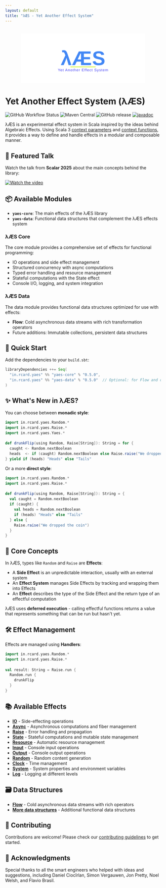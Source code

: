 ```yaml
---
layout: default
title: "λÆS - Yet Another Effect System"
---
```


<div style="text-align: center; margin: 2rem 0;">
  <img src="logo.svg" alt="λÆS - Yet Another Effect System" style="max-width: 600px; height: auto;">
</div>

# Yet Another Effect System (λÆS)

![GitHub Workflow Status](https://img.shields.io/github/actions/workflow/status/rcardin/yaes/scala.yml?branch=main)
![Maven Central](https://img.shields.io/maven-central/v/in.rcard.yaes/yaes-core_3)
![GitHub release](https://img.shields.io/github/v/release/rcardin/yaes)
[![javadoc](https://javadoc.io/badge2/in.rcard.yaes/yaes-core_3/javadoc.svg)](https://javadoc.io/doc/in.rcard.yaes/yaes-core_3)

λÆS is an experimental effect system in Scala inspired by the ideas behind Algebraic Effects. Using Scala 3 [context parameters](https://docs.scala-lang.org/scala3/reference/contextual/using-clauses.html) and [context functions](https://docs.scala-lang.org/scala3/reference/contextual/context-functions.html), it provides a way to define and handle effects in a modular and composable manner.

## 🎥 Featured Talk

Watch the talk from **Scalar 2025** about the main concepts behind the library:

[![Watch the video](https://img.youtube.com/vi/TXUxCsPpZp0/maxresdefault.jpg)](https://youtu.be/TXUxCsPpZp0)

## 📦 Available Modules

- **`yaes-core`**: The main effects of the λÆS library
- **`yaes-data`**: Functional data structures that complement the λÆS effects system

### λÆS Core
The core module provides a comprehensive set of effects for functional programming:
- IO operations and side effect management
- Structured concurrency with async computations
- Typed error handling and resource management
- Stateful computations with the State effect
- Console I/O, logging, and system integration

### λÆS Data
The data module provides functional data structures optimized for use with effects:
- **Flow**: Cold asynchronous data streams with rich transformation operators
- Future additions: Immutable collections, persistent data structures

## 🚀 Quick Start

Add the dependencies to your `build.sbt`:

```scala
libraryDependencies ++= Seq(
  "in.rcard.yaes" %% "yaes-core" % "0.5.0",
  "in.rcard.yaes" %% "yaes-data" % "0.5.0"  // Optional: for Flow and other data structures
)
```

## ✨ What's New in λÆS?

You can choose between **monadic style**:

```scala
import in.rcard.yaes.Random.*
import in.rcard.yaes.Raise.*
import in.rcard.yaes.Yaes.*

def drunkFlip(using Random, Raise[String]): String = for {
  caught <- Random.nextBoolean
  heads  <- if (caught) Random.nextBoolean else Raise.raise("We dropped the coin")
} yield if (heads) "Heads" else "Tails"
```

Or a more **direct style**:

```scala
import in.rcard.yaes.Random.*
import in.rcard.yaes.Raise.*

def drunkFlip(using Random, Raise[String]): String = {
  val caught = Random.nextBoolean
  if (caught) {
    val heads = Random.nextBoolean
    if (heads) "Heads" else "Tails"
  } else {
    Raise.raise("We dropped the coin")
  }
}
```

## 🎯 Core Concepts

In λÆS, types like `Random` and `Raise` are **Effects**:

- A **Side Effect** is an unpredictable interaction, usually with an external system
- An **Effect System** manages Side Effects by tracking and wrapping them into Effects
- An **Effect** describes the type of the Side Effect and the return type of an effectful computation

λÆS uses **deferred execution** - calling effectful functions returns a value that represents something that can be run but hasn't yet.

## 🛠 Effect Management

Effects are managed using **Handlers**:

```scala
import in.rcard.yaes.Random.*
import in.rcard.yaes.Raise.*

val result: String = Raise.run { 
  Random.run { 
    drunkFlip
  }
}
```

## 📚 Available Effects

- [**IO**](effects/io.html) - Side-effecting operations
- [**Async**](effects/async.html) - Asynchronous computations and fiber management
- [**Raise**](effects/raise.html) - Error handling and propagation
- [**State**](effects/state.html) - Stateful computations and mutable state management
- [**Resource**](effects/resource.html) - Automatic resource management
- [**Input**](effects/input.html) - Console input operations
- [**Output**](effects/output.html) - Console output operations
- [**Random**](effects/random.html) - Random content generation
- [**Clock**](effects/clock.html) - Time management
- [**System**](effects/system.html) - System properties and environment variables
- [**Log**](effects/log.html) - Logging at different levels

## 🗃 Data Structures

- [**Flow**](data-structures.html#flow) - Cold asynchronous data streams with rich operators
- [**More data structures**](data-structures.html) - Additional functional data structures

## 🤝 Contributing

Contributions are welcome! Please check our [contributing guidelines](contributing.html) to get started.

## 🙏 Acknowledgments

Special thanks to all the smart engineers who helped with ideas and suggestions, including Daniel Ciocîrlan, Simon Vergauwen, Jon Pretty, Noel Welsh, and Flavio Brasil.
